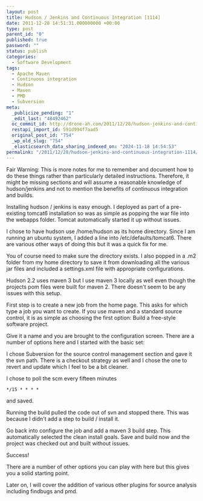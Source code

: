 ```yaml
---
layout: post
title: Hudson / Jenkins and Continuous Integration [1114]
date: 2011-12-28 14:51:31.000000000 +00:00
type: post
parent_id: "0"
published: true
password: ""
status: publish
categories:
  - Software Development
tags:
  - Apache Maven
  - Continuous integration
  - Hudson
  - Maven
  - PMD
  - Subversion
meta:
  _publicize_pending: "1"
  _edit_last: "48492462"
  oc_commit_id: http://drone-ah.com/2011/12/28/hudson-jenkins-and-continuous-integration-1114/1325083894
  restapi_import_id: 591d994f7aad5
  original_post_id: "754"
  _wp_old_slug: "754"
  _elasticsearch_data_sharing_indexed_on: "2024-11-18 14:54:53"
permalink: "/2011/12/28/hudson-jenkins-and-continuous-integration-1114/"
---
```


Fair Warning: This is more notes for me to remember and document how to do these
things rather than particularly detailed instructions. Therefore, it might be
missing sections and will assume a reasonable knowledge of hudson/jenkins and
not to mention the benefits of continuous integration and builds.

Installing hudson / jenkins is easy enough. I deployed as part of a pre-existing
tomcat6 installation so was as simple as popping the war file into the webapps
folder. Tomcat automatically started it up without issues.

I chose to have hudson use /home/hudson as its home directory. Since I am
running an ubuntu system, I added a line into /etc/defaults/tomcat6. There are
various other ways of doing this but it was a quick fix for me.

You of course need to make sure the directory exists. I also popped in a .m2
folder from my home directory to save it from downloading all the various jar
files and included a settings.xml file with appropriate configurations.

Hudson 2.2 uses maven 3 but I use maven 3 locally as well even though the
projects pom files were built for maven 2. There doesn't seem to be any issues
with this setup.

First step is to create a new job from the home page. This asks for which type a
job you want to create. If you use maven and a standard source control, it is as
simple as choosing the first option: Build a free-style software project.

Give it a name and you are brought to the configuration screen. There are a
number of options here and I started with the basic set:

I chose Subversion for the source control management section and gave it the svn
path. There is a checkout strategy as well and I chose the one to revert and
update which I feel to be a bit cleaner.

I chose to poll the scm every fifteen minutes

```cron
*/15 * * * *
```

and saved.

Running the build pulled the code out of svn and stopped there. This was because
I didn't add a step to build / install it.

Go back into configure the job and add a maven 3 build step. This automatically
selected the clean install goals. Save and build now and the project was checked
out and built without issues.

Success!

There are a number of other options you can play with here but this gives you a
solid starting point.

Later on, I will cover the addition of various other plugins for source analysis
including findbugs and pmd.
